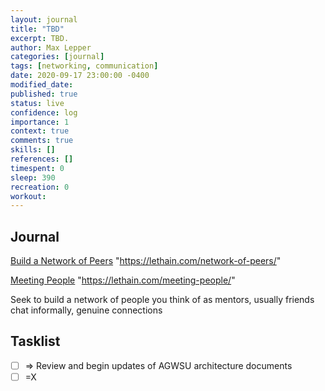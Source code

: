 ```yaml
---
layout: journal
title: "TBD"
excerpt: TBD.
author: Max Lepper
categories: [journal]
tags: [networking, communication]
date: 2020-09-17 23:00:00 -0400
modified_date:
published: true
status: live
confidence: log
importance: 1
context: true
comments: true
skills: []
references: []
timespent: 0
sleep: 390
recreation: 0
workout:
---
```


## Journal

[Build a Network of Peers]({{page.references[x]}})
"https://lethain.com/network-of-peers/"

[Meeting People]({{page.references[x]}})
"https://lethain.com/meeting-people/"

Seek to build a network of people you think of as mentors, usually friends
chat informally, genuine connections

## Tasklist

- [ ] <span title="Task to be added to next entry">=></span> Review and begin updates of AGWSU architecture documents
- [ ] <span title="Task carried over from previous day">=X</span>